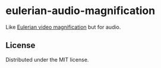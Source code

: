 eulerian-audio-magnification
============================

Like [Eulerian video
magnification](http://people.csail.mit.edu/mrub/vidmag/) but for audio.

License
-------

Distributed under the MIT license.
